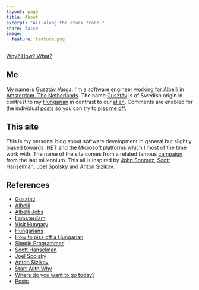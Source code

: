 ```yaml
---
layout: page
title: About
excerpt: "All along the stack trace."
share: false
image:
  feature: feature.png
---
```


[Why? How? What?][WhyHowWhat]

## Me

My name is Gusztáv Varga. I'm a software engineer [working for][AlbelliJobs] [Albelli][Albelli] in [Amsterdam, The Netherlands][Iamsterdam]. The name [Gusztáv][Gustav] is of Swedish origin in contrast to my [Hungarian][VisitHungary] in contrast to our [alien][Hungarians]. Comments are enabled for the individual [posts][Posts] so you can try to [piss me off][HowToPissOffAHungarian].

## This site

This is my personal blog about software development in general but slightly biased towards .NET and the Microsoft platforms which I most of the time work with. The name of the site comes from a related famous [campaign][WhereDoYouWantToGoToday] from the last millennium. This all is inspired by [John Sonmez][SimpleProgrammer], [Scott Hanselman][Scott], [Joel Spolsky][Joel] and [Anton Sizikov][Anton].

## References

* [Gusztáv][Gustav]
* [Albelli][Albelli]
* [Albelli Jobs][AlbelliJobs]
* [I amsterdam][Iamsterdam]
* [Visit Hungary][VisitHungary]
* [Hungarians][Hungarians]
* [How to piss off a Hungarian][HowToPissOffAHungarian]
* [Simple Programmer][SimpleProgrammer]
* [Scott Hanselman][Scott]
* [Joel Spolsky][Joel]
* [Anton Sizikov][Anton]
* [Start With Why][WhyHowWhat]
* [Where do you want to go today?][WhereDoYouWantToGoToday]
* [Posts][Posts]

[WhyHowWhat]: http://www.ted.com/talks/simon_sinek_how_great_leaders_inspire_action?language=en
[AlbelliJobs]: http://www.albelli-jobs.com/
[Albelli]: http://albelli.nl/
[Iamsterdam]: http://iamsterdam.com/
[Gustav]: https://en.wikipedia.org/wiki/Gustav_(name)
[VisitHungary]: http://gotohungary.com/
[Hungarians]: http://www.setileague.org/askdr/hungary.htm
[Posts]: /posts/
[HowToPissOffAHungarian]: http://matadornetwork.com/abroad/piss-hungarian/
[WhereDoYouWantToGoToday]: https://en.wikipedia.org/wiki/Where_do_you_want_to_go_today%3F
[SimpleProgrammer]: http://simpleprogrammer.com/
[Scott]: http://www.hanselman.com/
[Joel]: http://www.joelonsoftware.com/
[Anton]: http://asizikov.github.io/